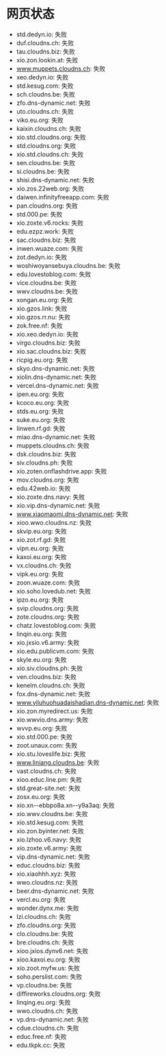 # 网页状态
- std.dedyn.io: 失败
- duf.cloudns.ch: 失败
- tau.cloudns.biz: 失败
- xio.zon.lookin.at: 失败
- www.muppets.cloudns.ch: 失败
- xeo.dedyn.io: 失败
- std.kesug.com: 失败
- sch.cloudns.be: 失败
- zfo.dns-dynamic.net: 失败
- uto.cloudns.ch: 失败
- viko.eu.org: 失败
- kaixin.cloudns.ch: 失败
- xio.std.cloudns.org: 失败
- std.cloudns.org: 失败
- xio.std.cloudns.ch: 失败
- sen.cloudns.be: 失败
- si.cloudns.be: 失败
- shisi.dns-dynamic.net: 失败
- xio.zos.22web.org: 失败
- daiwen.infinityfreeapp.com: 失败
- pan.cloudns.org: 失败
- std.000.pe: 失败
- xio.zoxte.v6.rocks: 失败
- edu.ezpz.work: 失败
- sac.cloudns.biz: 失败
- inwen.wuaze.com: 失败
- zot.dedyn.io: 失败
- woshiwoyansebuya.cloudns.be: 失败
- edu.lovestoblog.com: 失败
- vice.cloudns.be: 失败
- wwv.cloudns.be: 失败
- xongan.eu.org: 失败
- xio.gzos.link: 失败
- xio.gzos.rr.nu: 失败
- zok.free.nf: 失败
- xio.xeo.dedyn.io: 失败
- virgo.cloudns.biz: 失败
- xio.sac.cloudns.biz: 失败
- ricpig.eu.org: 失败
- skyo.dns-dynamic.net: 失败
- xiolin.dns-dynamic.net: 失败
- vercel.dns-dynamic.net: 失败
- ipen.eu.org: 失败
- kcoco.eu.org: 失败
- stds.eu.org: 失败
- suke.eu.org: 失败
- linwen.rf.gd: 失败
- miao.dns-dynamic.net: 失败
- muppets.cloudns.ch: 失败
- dsk.cloudns.biz: 失败
- siv.cloudns.ph: 失败
- xio.zoten.onflashdrive.app: 失败
- mov.cloudns.org: 失败
- edu.42web.io: 失败
- xio.zoxte.dns.navy: 失败
- xio.vip.dns-dynamic.net: 失败
- www.xiaomaomi.dns-dynamic.net: 失败
- xioo.wwo.cloudns.nz: 失败
- skvip.eu.org: 失败
- xio.zot.rf.gd: 失败
- vipn.eu.org: 失败
- kaxoi.eu.org: 失败
- vx.cloudns.ch: 失败
- vipk.eu.org: 失败
- zoon.wuaze.com: 失败
- xio.soho.lovedub.net: 失败
- ipzo.eu.org: 失败
- svip.cloudns.org: 失败
- zote.cloudns.org: 失败
- chatz.lovestoblog.com: 失败
- linqin.eu.org: 失败
- xio.jxsio.v6.army: 失败
- xio.edu.publicvm.com: 失败
- skyle.eu.org: 失败
- xio.siv.cloudns.ph: 失败
- ven.cloudns.biz: 失败
- kenelm.cloudns.ch: 失败
- fox.dns-dynamic.net: 失败
- www.yiluhuohuadaishadian.dns-dynamic.net: 失败
- xio.zon.myredirect.us: 失败
- xio.wwvio.dns.army: 失败
- wvvp.eu.org: 失败
- xio.std.000.pe: 失败
- zoot.unaux.com: 失败
- xio.stu.loveslife.biz: 失败
- www.liniang.cloudns.be: 失败
- vast.cloudns.ch: 失败
- xioo.educ.line.pm: 失败
- std.great-site.net: 失败
- zosx.eu.org: 失败
- xio.xn--ebbpo8a.xn--y9a3aq: 失败
- xio.wwv.cloudns.be: 失败
- xio.std.kesug.com: 失败
- xio.zon.byinter.net: 失败
- xio.lzhoo.v6.navy: 失败
- xio.zoxte.v6.army: 失败
- vip.dns-dynamic.net: 失败
- educ.cloudns.biz: 失败
- xio.xiaohhh.xyz: 失败
- wwo.cloudns.nz: 失败
- beer.dns-dynamic.net: 失败
- vercl.eu.org: 失败
- wonder.dynx.me: 失败
- lzi.cloudns.ch: 失败
- zfo.cloudns.org: 失败
- clo.cloudns.be: 失败
- bre.cloudns.ch: 失败
- xioo.jxios.dynv6.net: 失败
- xioo.kaxoi.eu.org: 失败
- xio.zoot.myfw.us: 失败
- soho.perslist.com: 失败
- vp.cloudns.be: 失败
- diffireworks.cloudns.org: 失败
- linqing.eu.org: 失败
- wwo.cloudns.ch: 失败
- vp.dns-dynamic.net: 失败
- cdue.cloudns.ch: 失败
- educ.free.nf: 失败
- edu.tkpk.cc: 失败
